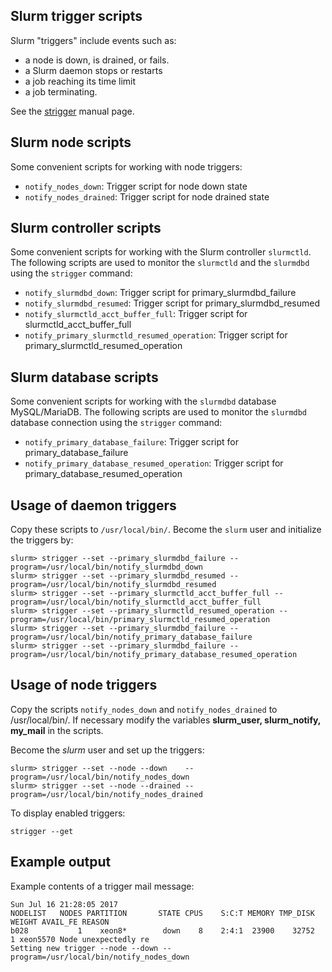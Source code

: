 Slurm trigger scripts
---------------------

Slurm "triggers" include events such as:

* a node is down, is drained, or fails.
* a Slurm daemon stops or restarts
* a job reaching its time limit
* a job terminating.

See the [strigger](https://slurm.schedmd.com/strigger.html) manual page.

Slurm node scripts
------------------

Some convenient scripts for working with node triggers:

* ```notify_nodes_down```: Trigger script for node down state
* ```notify_nodes_drained```: Trigger script for node drained state

Slurm controller scripts
------------------------

Some convenient scripts for working with the Slurm controller ```slurmctld```.
The following scripts are used to monitor the ```slurmctld``` and the ```slurmdbd``` using the ```strigger``` command:

* ```notify_slurmdbd_down```: Trigger script for primary_slurmdbd_failure
* ```notify_slurmdbd_resumed```: Trigger script for primary_slurmdbd_resumed
* ```notify_slurmctld_acct_buffer_full```: Trigger script for slurmctld_acct_buffer_full
* ```notify_primary_slurmctld_resumed_operation```: Trigger script for primary_slurmctld_resumed_operation

Slurm database scripts
----------------------

Some convenient scripts for working with the ```slurmdbd``` database MySQL/MariaDB.
The following scripts are used to monitor the ```slurmdbd``` database connection using the ```strigger``` command:

* ```notify_primary_database_failure```: Trigger script for primary_database_failure
* ```notify_primary_database_resumed_operation```: Trigger script for primary_database_resumed_operation

Usage of daemon triggers
------------------------

Copy these scripts to ```/usr/local/bin/```.
Become the ``slurm`` user and initialize the triggers by:
```
slurm> strigger --set --primary_slurmdbd_failure --program=/usr/local/bin/notify_slurmdbd_down
slurm> strigger --set --primary_slurmdbd_resumed --program=/usr/local/bin/notify_slurmdbd_resumed
slurm> strigger --set --primary_slurmctld_acct_buffer_full --program=/usr/local/bin/notify_slurmctld_acct_buffer_full
slurm> strigger --set --primary_slurmctld_resumed_operation --program=/usr/local/bin/primary_slurmctld_resumed_operation
slurm> strigger --set --primary_slurmdbd_failure --program=/usr/local/bin/notify_primary_database_failure
slurm> strigger --set --primary_slurmdbd_failure --program=/usr/local/bin/notify_primary_database_resumed_operation
```

Usage of node triggers
----------------------

Copy the scripts ```notify_nodes_down``` and ```notify_nodes_drained``` to /usr/local/bin/.
If necessary modify the variables **slurm_user, slurm_notify, my_mail** in the scripts.

Become the *slurm* user and set up the triggers:

```
slurm> strigger --set --node --down    --program=/usr/local/bin/notify_nodes_down
slurm> strigger --set --node --drained --program=/usr/local/bin/notify_nodes_drained
```

To display enabled triggers:

```
strigger --get
```

Example output
--------------

Example contents of a trigger mail message:

```
Sun Jul 16 21:28:05 2017
NODELIST   NODES PARTITION       STATE CPUS    S:C:T MEMORY TMP_DISK WEIGHT AVAIL_FE REASON              
b028           1    xeon8*        down    8    2:4:1  23900    32752      1 xeon5570 Node unexpectedly re
Setting new trigger --node --down --program=/usr/local/bin/notify_nodes_down
```
